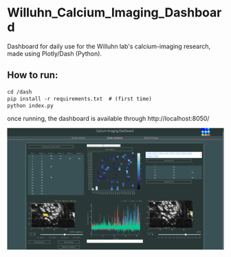 # Willuhn_Calcium_Imaging_Dashboard
Dashboard for daily use for the Willuhn lab's calcium-imaging research, made using Plotly/Dash (Python).

## How to run:


```
cd /dash
pip install -r requirements.txt  # (first time)
python index.py
```

once running, the dashboard is available through http://localhost:8050/

![dashboard](./Screenshot_dashboard.png)
